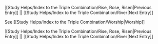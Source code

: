 [[Study Helps/Index to the Triple Combination/Rise, Rose, Risen|Previous Entry]]  ||  [[Study Helps/Index to the Triple Combination/River|Next Entry]]

 See [[Study Helps/Index to the Triple Combination/Worship|Worship]]

[[Study Helps/Index to the Triple Combination/Rise, Rose, Risen|Previous Entry]]  ||  [[Study Helps/Index to the Triple Combination/River|Next Entry]]